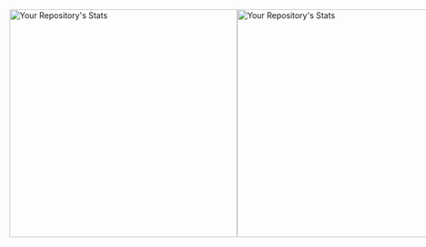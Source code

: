 <div style="display: flex; align-items: flex-start; flex-wrap: nowrap;">
  <img src="https://github-readme-stats.vercel.app/api/top-langs/?username=SenchaBrest&show_icons=true&locale=en&layout=compact&langs_count=50&theme=radical" alt="Your Repository's Stats" style="height: 400px; flex: 1; object-fit: contain;">
  <img src="https://github-readme-stats.vercel.app/api?username=SenchaBrest&show_icons=true&theme=radical" alt="Your Repository's Stats" style="height: 400px; flex: 1; object-fit: contain;">
</div>
